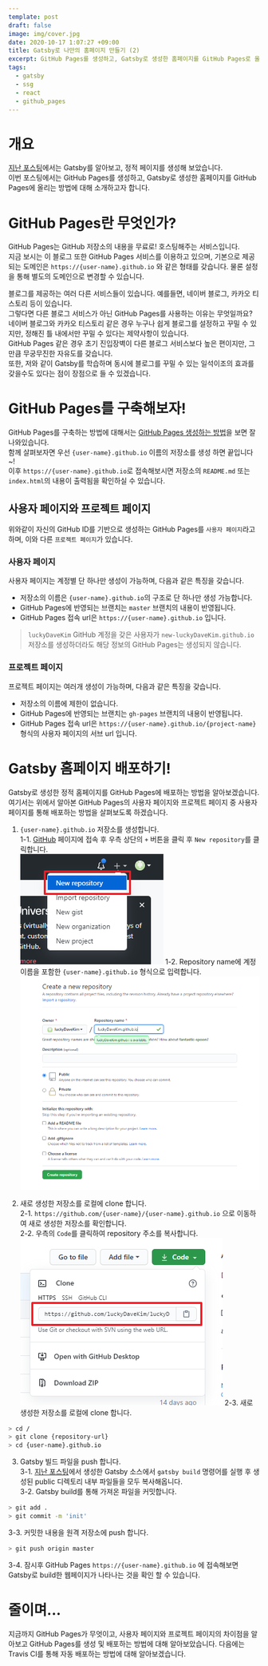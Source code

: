 ```yaml
---
template: post
draft: false
image: img/cover.jpg
date: 2020-10-17 1:07:27 +09:00
title: Gatsby로 나만의 홈페이지 만들기 (2)
excerpt: GitHub Pages를 생성하고, Gatsby로 생성한 홈페이지를 GitHub Pages로 올리는 방법을 알아봅니다.
tags:
  - gatsby
  - ssg
  - react
  - github_pages
---
```


# 개요
[지난 포스팅](/development/install-gatsby-1)에서는 Gatsby를 알아보고, 정적 페이지를 생성해 보았습니다.  
이번 포스팅에서는 GitHub Pages를 생성하고, Gatsby로 생성한 홈페이지를 GitHub Pages에 올리는 방법에 대해 소개하고자 합니다.

# GitHub Pages란 무엇인가?
GitHub Pages는 GitHub 저장소의 내용을 무료로! 호스팅해주는 서비스입니다.  
지금 보시는 이 블로그 또한 GitHub Pages 서비스를 이용하고 있으며, 기본으로 제공되는 도메인은 `https://{user-name}.github.io` 와 같은 형태를 갖습니다. 물론 설정을 통해 별도의 도메인으로 변경할 수 있습니다.  

블로그를 제공하는 여러 다른 서비스들이 있습니다. 예를들면, 네이버 블로그, 카카오 티스토리 등이 있습니다.  
그렇다면 다른 블로그 서비스가 아닌 GitHub Pages를 사용하는 이유는 무엇일까요?  
네이버 블로그와 카카오 티스토리 같은 경우 누구나 쉽게 블로그를 설정하고 꾸밀 수 있지만, 정해진 틀 내에서만 꾸밀 수 있다는 제약사항이 있습니다.  
GitHub Pages 같은 경우 초기 진입장벽이 다른 블로그 서비스보다 높은 편이지만, 그만큼 무궁무진한 자유도를 갖습니다.  
또한, 저와 같이 Gatsby를 학습하며 동시에 블로그를 꾸밀 수 있는 일석이조의 효과를 갖을수도 있다는 점이 장점으로 들 수 있겠습니다.

# GitHub Pages를 구축해보자!
GitHub Pages를 구축하는 방법에 대해서는 [GitHub Pages 생성하는 방법](https://pages.github.com/)을 보면 잘 나와있습니다.  
함께 살펴보자면 우선 `{user-name}.github.io` 이름의 저장소를 생성 하면 끝입니다~!  
이후 `https://{user-name}.github.io`로 접속해보시면 저장소의 `README.md` 또는 `index.html`의 내용이 출력됨을 확인하실 수 있습니다.  

## 사용자 페이지와 프로젝트 페이지
위와같이 자신의 GitHub ID를 기반으로 생성하는 GitHub Pages를 `사용자 페이지`라고 하며, 이와 다른 `프로젝트 페이지`가 있습니다.

### 사용자 페이지
사용자 페이지는 계정별 단 하나만 생성이 가능하며, 다음과 같은 특징을 갖습니다.
- 저장소의 이름은 `{user-name}.github.io`의 구조로 단 하나만 생성 가능합니다.
- GitHub Pages에 반영되는 브랜치는 `master` 브랜치의 내용이 반영됩니다.
- GitHub Pages 접속 url은 `https://{user-name}.github.io` 입니다.

> `luckyDaveKim` GitHub 계정을 갖은 사용자가 `new-luckyDaveKim.github.io` 저장소를 생성하더라도 해당 정보의 GitHub Pages는 생성되지 않습니다.

### 프로젝트 페이지
프로젝트 페이지는 여러개 생성이 가능하며, 다음과 같은 특징을 갖습니다.
- 저장소의 이름에 제한이 없습니다.
- GitHub Pages에 반영되는 브랜치는 `gh-pages` 브랜치의 내용이 반영됩니다.
- GitHub Pages 접속 url은 `https://{user-name}.github.io/{project-name}` 형식의 사용자 페이지의 서브 url 입니다.

# Gatsby 홈페이지 배포하기!
Gatsby로 생성한 정적 홈페이지를 GitHub Pages에 배포하는 방법을 알아보겠습니다.  
여기서는 위에서 알아본 GitHub Pages의 사용자 페이지와 프로젝트 페이지 중 사용자 페이지를 통해 배포하는 방법을 살펴보도록 하겠습니다.  

1. `{user-name}.github.io` 저장소를 생성합니다.  
1-1. [GitHub](github.com) 페이지에 접속 후 우측 상단의 `+` 버튼을 클릭 후 `New repository`를 클릭합니다.  
![Create new GitHub Repository](img/create-new-repository.png)
1-2. Repository name에 계정 이름을 포함한 `{user-name}.github.io` 형식으로 입력합니다.  
![Create new GitHub Repository Detail](img/create-new-repository-detail.png)

2. 새로 생성한 저장소를 로컬에 clone 합니다.  
2-1. `https://github.com/{user-name}/{user-name}.github.io` 으로 이동하여 새로 생성한 저장소를 확인합니다.  
2-2. 우측의 `Code`를 클릭하여 repository 주소를 복사합니다.  
![Clone repository](img/clone-repository.png)
2-3. 새로 생성한 저장소를 로컬에 clone 합니다.  
```bash
> cd /
> git clone {repository-url}
> cd {user-name}.github.io
```

3. Gatsby 빌드 파일을 push 합니다.  
3-1. [지난 포스팅](/development/install-gatsby-1)에서 생성한 Gatsby 소스에서 `gatsby build` 명령어를 실행 후 생성된 public 디렉토리 내부 파일들을 모두 복사해옵니다.  
3-2. Gatsby build를 통해 가져온 파일을 커밋합니다.  
```bash
> git add .
> git commit -m 'init'
```
3-3. 커밋한 내용을 원격 저장소에 push 합니다.  
```bash
> git push origin master
```
3-4. 잠시후 GitHub Pages `https://{user-name}.github.io` 에 접속해보면 Gatsby로 build한 웹페이지가 나타나는 것을 확인 할 수 있습니다.  

# 줄이며...
지금까지 GitHub Pages가 무엇이고, 사용자 페이지와 프로젝트 페이지의 차이점을 알아보고 GitHub Pages를 생성 및 배포하는 방법에 대해 알아보았습니다.
다음에는 Travis CI를 통해 자동 배포하는 방법에 대해 알아보겠습니다.
